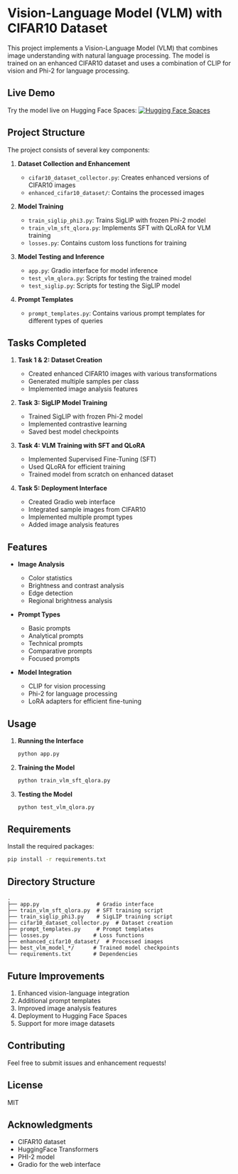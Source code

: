 # Vision-Language Model (VLM) with CIFAR10 Dataset

This project implements a Vision-Language Model (VLM) that combines image understanding with natural language processing. The model is trained on an enhanced CIFAR10 dataset and uses a combination of CLIP for vision and Phi-2 for language processing.

## Live Demo

Try the model live on Hugging Face Spaces:
[![Hugging Face Spaces](https://img.shields.io/badge/%F0%9F%A4%97%20Hugging%20Face-Spaces-blue)](https://huggingface.co/spaces/padmanabhbosamia/Vision_with_Cifar)

## Project Structure

The project consists of several key components:

1. **Dataset Collection and Enhancement**
   - `cifar10_dataset_collector.py`: Creates enhanced versions of CIFAR10 images
   - `enhanced_cifar10_dataset/`: Contains the processed images

2. **Model Training**
   - `train_siglip_phi3.py`: Trains SigLIP with frozen Phi-2 model
   - `train_vlm_sft_qlora.py`: Implements SFT with QLoRA for VLM training
   - `losses.py`: Contains custom loss functions for training

3. **Model Testing and Inference**
   - `app.py`: Gradio interface for model inference
   - `test_vlm_qlora.py`: Scripts for testing the trained model
   - `test_siglip.py`: Scripts for testing the SigLIP model

4. **Prompt Templates**
   - `prompt_templates.py`: Contains various prompt templates for different types of queries

## Tasks Completed

1. **Task 1 & 2: Dataset Creation**
   - Created enhanced CIFAR10 images with various transformations
   - Generated multiple samples per class
   - Implemented image analysis features

2. **Task 3: SigLIP Model Training**
   - Trained SigLIP with frozen Phi-2 model
   - Implemented contrastive learning
   - Saved best model checkpoints

3. **Task 4: VLM Training with SFT and QLoRA**
   - Implemented Supervised Fine-Tuning (SFT)
   - Used QLoRA for efficient training
   - Trained model from scratch on enhanced dataset

4. **Task 5: Deployment Interface**
   - Created Gradio web interface
   - Integrated sample images from CIFAR10
   - Implemented multiple prompt types
   - Added image analysis features

## Features

- **Image Analysis**
  - Color statistics
  - Brightness and contrast analysis
  - Edge detection
  - Regional brightness analysis

- **Prompt Types**
  - Basic prompts
  - Analytical prompts
  - Technical prompts
  - Comparative prompts
  - Focused prompts

- **Model Integration**
  - CLIP for vision processing
  - Phi-2 for language processing
  - LoRA adapters for efficient fine-tuning

## Usage

1. **Running the Interface**
   ```bash
   python app.py
   ```

2. **Training the Model**
   ```bash
   python train_vlm_sft_qlora.py
   ```

3. **Testing the Model**
   ```bash
   python test_vlm_qlora.py
   ```

## Requirements

Install the required packages:
```bash
pip install -r requirements.txt
```

## Directory Structure

```
.
├── app.py                  # Gradio interface
├── train_vlm_sft_qlora.py  # SFT training script
├── train_siglip_phi3.py    # SigLIP training script
├── cifar10_dataset_collector.py  # Dataset creation
├── prompt_templates.py     # Prompt templates
├── losses.py              # Loss functions
├── enhanced_cifar10_dataset/  # Processed images
├── best_vlm_model_*/      # Trained model checkpoints
└── requirements.txt       # Dependencies
```

## Future Improvements

1. Enhanced vision-language integration
2. Additional prompt templates
3. Improved image analysis features
4. Deployment to Hugging Face Spaces
5. Support for more image datasets

## Contributing

Feel free to submit issues and enhancement requests!

## License

MIT

## Acknowledgments

- CIFAR10 dataset
- HuggingFace Transformers
- PHI-2 model
- Gradio for the web interface 